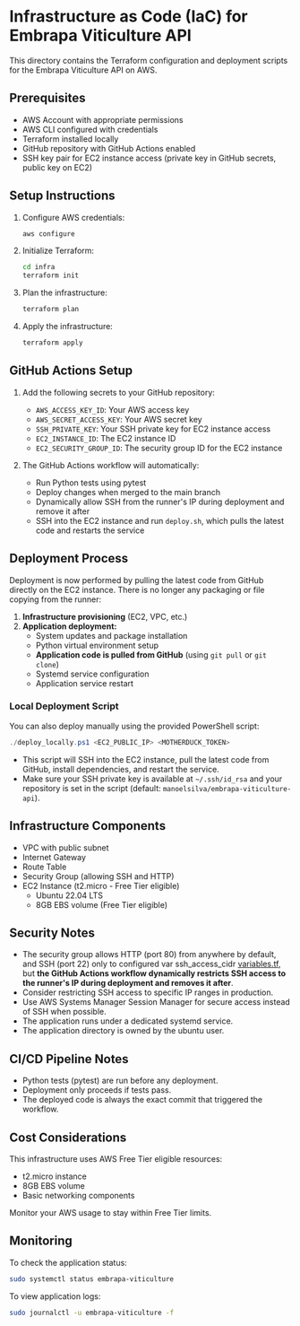# Infrastructure as Code (IaC) for Embrapa Viticulture API

This directory contains the Terraform configuration and deployment scripts for the Embrapa Viticulture API on AWS.

## Prerequisites

- AWS Account with appropriate permissions
- AWS CLI configured with credentials
- Terraform installed locally
- GitHub repository with GitHub Actions enabled
- SSH key pair for EC2 instance access (private key in GitHub secrets, public key on EC2)

## Setup Instructions

1. Configure AWS credentials:
   ```bash
   aws configure
   ```

2. Initialize Terraform:
   ```bash
   cd infra
   terraform init
   ```

3. Plan the infrastructure:
   ```bash
   terraform plan
   ```

4. Apply the infrastructure:
   ```bash
   terraform apply
   ```

## GitHub Actions Setup

1. Add the following secrets to your GitHub repository:
   - `AWS_ACCESS_KEY_ID`: Your AWS access key
   - `AWS_SECRET_ACCESS_KEY`: Your AWS secret key
   - `SSH_PRIVATE_KEY`: Your SSH private key for EC2 instance access
   - `EC2_INSTANCE_ID`: The EC2 instance ID
   - `EC2_SECURITY_GROUP_ID`: The security group ID for the EC2 instance

2. The GitHub Actions workflow will automatically:
   - Run Python tests using pytest
   - Deploy changes when merged to the main branch
   - Dynamically allow SSH from the runner's IP during deployment and remove it after
   - SSH into the EC2 instance and run `deploy.sh`, which pulls the latest code and restarts the service

## Deployment Process

Deployment is now performed by pulling the latest code from GitHub directly on the EC2 instance. There is no longer any packaging or file copying from the runner:

1. **Infrastructure provisioning** (EC2, VPC, etc.)
2. **Application deployment:**
   - System updates and package installation
   - Python virtual environment setup
   - **Application code is pulled from GitHub** (using `git pull` or `git clone`)
   - Systemd service configuration
   - Application service restart

### Local Deployment Script

You can also deploy manually using the provided PowerShell script:

```powershell
./deploy_locally.ps1 <EC2_PUBLIC_IP> <MOTHERDUCK_TOKEN>
```
- This script will SSH into the EC2 instance, pull the latest code from GitHub, install dependencies, and restart the service.
- Make sure your SSH private key is available at `~/.ssh/id_rsa` and your repository is set in the script (default: `manoelsilva/embrapa-viticulture-api`).

## Infrastructure Components

- VPC with public subnet
- Internet Gateway
- Route Table
- Security Group (allowing SSH and HTTP)
- EC2 Instance (t2.micro - Free Tier eligible)
  - Ubuntu 22.04 LTS
  - 8GB EBS volume (Free Tier eligible)

## Security Notes

- The security group allows HTTP (port 80) from anywhere by default, and SSH (port 22) only to configured var ssh_access_cidr [variables.tf](variables.tf), but **the GitHub Actions workflow dynamically restricts SSH access to the runner's IP during deployment and removes it after**.
- Consider restricting SSH access to specific IP ranges in production.
- Use AWS Systems Manager Session Manager for secure access instead of SSH when possible.
- The application runs under a dedicated systemd service.
- The application directory is owned by the ubuntu user.

## CI/CD Pipeline Notes

- Python tests (pytest) are run before any deployment.
- Deployment only proceeds if tests pass.
- The deployed code is always the exact commit that triggered the workflow.

## Cost Considerations

This infrastructure uses AWS Free Tier eligible resources:
- t2.micro instance
- 8GB EBS volume
- Basic networking components

Monitor your AWS usage to stay within Free Tier limits.

## Monitoring

To check the application status:
```bash
sudo systemctl status embrapa-viticulture
```

To view application logs:
```bash
sudo journalctl -u embrapa-viticulture -f
``` 